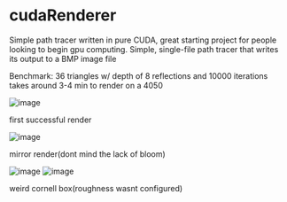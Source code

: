 # cudaRenderer

Simple path tracer written in pure CUDA, great starting project for people looking to begin gpu computing. Simple, single-file path tracer that writes its output to a BMP image file

Benchmark: 36 triangles w/ depth of 8 reflections and 10000 iterations takes around 3-4 min to render on a 4050

![image](https://github.com/user-attachments/assets/d3ab8c25-1e63-4f07-8a0b-891c67513b38)


first successful render

![image](https://github.com/user-attachments/assets/d5c7de69-0937-43b9-9fb4-873aa059410a)

mirror render(dont mind the lack of bloom)

![image](https://github.com/user-attachments/assets/6185cc23-3aab-4b22-86d0-93817448ed21)
![image](https://github.com/user-attachments/assets/92fb58b6-8b96-4a1a-833e-041e498a6bf5)


weird cornell box(roughness wasnt configured)
